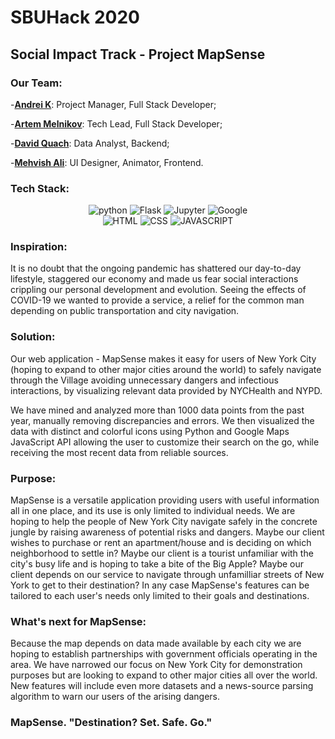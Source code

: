 # SBUHack 2020

## Social Impact Track - Project MapSense

### Our Team:

-[**Andrei K**](https://github.com/nocap-andrew): Project Manager, Full Stack Developer;

-[**Artem Melnikov**](https://github.com/Melnikovartem): Tech Lead, Full Stack Developer;

-[**David Quach**](https://github.com/dquach217): Data Analyst, Backend;

-[**Mehvish Ali**](https://github.com/MoonWishLion): UI Designer, Animator, Frontend.

### Tech Stack:

<p align="center">
  <img alt="python "src="https://img.shields.io/badge/python-003366?style=for-the-badge&logo=python&link=https://python.org">
  <img alt="Flask" src="http://img.shields.io/badge/Flask-373838?style=for-the-badge&logo=flask">
  <img alt="Jupyter" src="http://img.shields.io/badge/jupyter-E35C3D?style=for-the-badge&logoColor=white&logo=jupyter">
  <img alt="Google" src="http://img.shields.io/badge/Google%20Maps%20JS%20API-1aa3ff?style=for-the-badge&logoColor=white&logo=google">
  <br>
  <img alt="HTML" src="https://img.shields.io/badge/HTML-F54D33?style=for-the-badge&logoColor=white&logo=html5">
  <img alt="CSS" src="https://img.shields.io/badge/CSS-6E20F5?style=for-the-badge&logo=css3">
  <img alt="JAVASCRIPT" src="https://img.shields.io/badge/javascript-D9A600?style=for-the-badge&logoColor=white&logo=javascript">
</p>

### Inspiration:

It is no doubt that the ongoing pandemic has shattered our day-to-day lifestyle, staggered our economy and made us fear social interactions crippling our personal development and evolution. Seeing the effects of COVID-19 we wanted to provide a service, a relief for the common man depending on public transportation and city navigation.

### Solution:

Our web application - MapSense makes it easy for users of New York City (hoping to expand to other major cities around the world) to safely navigate through the Village avoiding unnecessary dangers and infectious interactions, by visualizing relevant data provided by NYCHealth and NYPD.

We have mined and analyzed more than 1000 data points from the past year, manually removing discrepancies and errors. We then visualized the data with distinct and colorful icons using Python and Google Maps JavaScript API allowing the user to customize their search on the go, while receiving the most recent data from reliable sources.

### Purpose:

MapSense is a versatile application providing users with useful information all in one place, and its use is only limited to individual needs. We are hoping to help the people of New York City navigate safely in the concrete jungle by raising awareness of potential risks and dangers. Maybe our client wishes to purchase or rent an apartment/house and is deciding on which neighborhood to settle in? Maybe our client is a tourist unfamiliar with the city's busy life and is hoping to take a bite of the Big Apple? Maybe our client depends on our service to navigate through unfamilliar streets of New York to get to their destination? In any case MapSense's features can be tailored to each user's needs only limited to their goals and destinations.

### What's next for MapSense:

Because the map depends on data made available by each city we are hoping to establish partnerships with government officials operating in the area. We have narrowed our focus on New York City for demonstration purposes but are looking to expand to other major cities all over the world. New features will include even more datasets and a news-source parsing algorithm to warn our users of the arising dangers.

### MapSense. "Destination? Set. Safe. Go."
